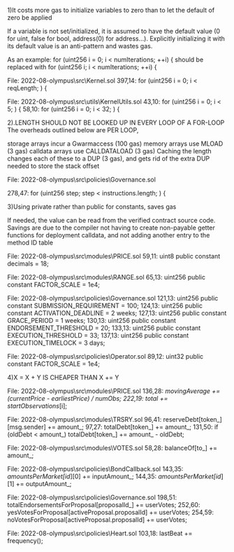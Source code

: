 1)It costs more gas to initialize variables to zero than to let the default of zero be applied

If a variable is not set/initialized, it is assumed to have the default value (0 for uint, false for bool, address(0) for address…). Explicitly initializing it with its default value is an anti-pattern and wastes gas.

As an example: for (uint256 i = 0; i < numIterations; ++i) { should be replaced with for (uint256 i; i < numIterations; ++i) {  
 

File: 2022-08-olympus\src\Kernel.sol
  397,14:         for (uint256 i = 0; i < reqLength; ) {

File: 2022-08-olympus\src\utils\KernelUtils.sol
  43,10:     for (uint256 i = 0; i < 5; ) {
  58,10:     for (uint256 i = 0; i < 32; ) { 

2)<ARRAY>.LENGTH SHOULD NOT BE LOOKED UP IN EVERY LOOP OF A FOR-LOOP
The overheads outlined below are PER LOOP, 

storage arrays incur a Gwarmaccess (100 gas)
memory arrays use MLOAD (3 gas)
calldata arrays use CALLDATALOAD (3 gas)
Caching the length changes each of these to a DUP<N> (3 gas), and gets rid of the extra DUP<N> needed to store the stack offset
  

File: 2022-08-olympus\src\policies\Governance.sol
 
  278,47:         for (uint256 step; step < instructions.length; ) {


3)Using private rather than public for constants, saves gas

If needed, the value can be read from the verified contract source code.
Savings are due to the compiler not having to create non-payable getter
functions for deployment calldata, and not adding another entry to the method ID table

File: 2022-08-olympus\src\modules\PRICE.sol
  59,11:     uint8 public constant decimals = 18;
  

File: 2022-08-olympus\src\modules\RANGE.sol
  65,13:     uint256 public constant FACTOR_SCALE = 1e4;

File: 2022-08-olympus\src\policies\Governance.sol
  121,13:     uint256 public constant SUBMISSION_REQUIREMENT = 100;
  124,13:     uint256 public constant ACTIVATION_DEADLINE = 2 weeks;
  127,13:     uint256 public constant GRACE_PERIOD = 1 weeks;
  130,13:     uint256 public constant ENDORSEMENT_THRESHOLD = 20;
  133,13:     uint256 public constant EXECUTION_THRESHOLD = 33;
  137,13:     uint256 public constant EXECUTION_TIMELOCK = 3 days;

File: 2022-08-olympus\src\policies\Operator.sol
  89,12:     uint32 public constant FACTOR_SCALE = 1e4;
  
4)X = X + Y IS CHEAPER THAN X += Y 	  

File: 2022-08-olympus\src\modules\PRICE.sol
  136,28:             _movingAverage += (currentPrice - earliestPrice) / numObs;
  222,19:             total += startObservations_[i];

File: 2022-08-olympus\src\modules\TRSRY.sol
  96,41:         reserveDebt[token_][msg.sender] += amount_;
  97,27:         totalDebt[token_] += amount_;
  131,50:         if (oldDebt < amount_) totalDebt[token_] += amount_ - oldDebt;

File: 2022-08-olympus\src\modules\VOTES.sol
  58,28:             balanceOf[to_] += amount_;

File: 2022-08-olympus\src\policies\BondCallback.sol
  143,35:         _amountsPerMarket[id_][0] += inputAmount_;
  144,35:         _amountsPerMarket[id_][1] += outputAmount_;

File: 2022-08-olympus\src\policies\Governance.sol
  198,51:         totalEndorsementsForProposal[proposalId_] += userVotes;
  252,60:             yesVotesForProposal[activeProposal.proposalId] += userVotes;
  254,59:             noVotesForProposal[activeProposal.proposalId] += userVotes;

File: 2022-08-olympus\src\policies\Heart.sol
  103,18:         lastBeat += frequency();
  

  


  
